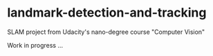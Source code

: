 # landmark-detection-and-tracking
SLAM project from Udacity's nano-degree course "Computer Vision" 

Work in progress ...
